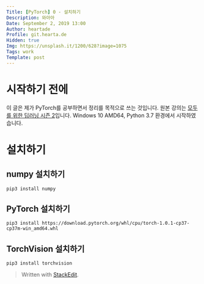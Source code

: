 ```yaml
---
Title: [PyTorch] 0 - 설치하기
Description: 와아아
Date: September 2, 2019 13:00
Author: heartade
Profile: git.hearta.de
Hidden: true
Img: https://unsplash.it/1200/628?image=1075
Tags: work
Template: post
---
```

# 시작하기 전에
이 글은 제가 PyTorch를 공부하면서 정리를 목적으로 쓰는 것입니다. 원본 강의는 [모두를 위한 딥러닝 시즌 2](https://deeplearningzerotoall.github.io/season2/)입니다.
Windows 10 AMD64, Python 3.7 환경에서 시작하였습니다.
# 설치하기
## numpy 설치하기
```pip3 install numpy```
## PyTorch 설치하기
```pip3 install https://download.pytorch.org/whl/cpu/torch-1.0.1-cp37-cp37m-win_amd64.whl```
## TorchVision 설치하기

```pip3 install torchvision```
> Written with [StackEdit](https://stackedit.io/).
<!--stackedit_data:
eyJoaXN0b3J5IjpbLTEzNDQxMjE4MSw4NjgzMTc2NzksLTE0OD
k1MTMyMTddfQ==
-->